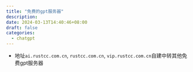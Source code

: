 ```yaml
---
title: "免费的gpt服务器"
description: 
date: 2024-03-13T14:40:46+08:00
draft: false
categories:
  - chatgpt
---
```

<!--more-->
- 地址`ai.rustcc.com.cn`, `rustcc.com.cn`, `vip.rustcc.com.cn`自建中转其他免费gpt服务器